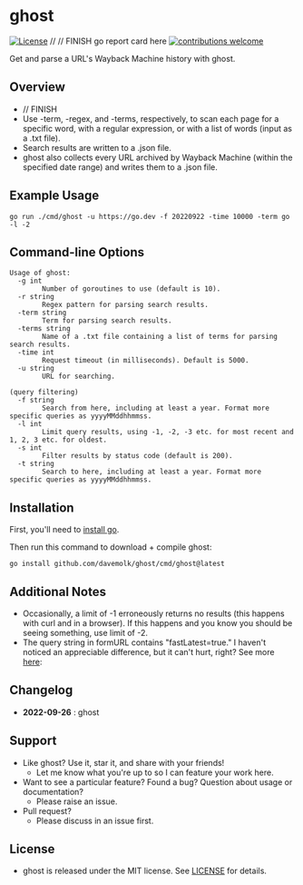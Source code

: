 # ghost
[![License](https://img.shields.io/badge/License-MIT-blue.svg)](http://opensource.org/licenses/MIT)
// // FINISH go report card here
[![contributions welcome](https://img.shields.io/badge/contributions-welcome-brightgreen.svg?style=flat)](https://github.com/davemolk/ghost/issues)

Get and parse a URL's Wayback Machine history with ghost.

## Overview
* // FINISH
* Use -term, -regex, and -terms, respectively, to scan each page for a specific word, with a regular expression, or with a list of words (input as a .txt file).
* Search results are written to a .json file.
* ghost also collects every URL archived by Wayback Machine (within the specified date range) and writes them to a .json file.

## Example Usage
```
go run ./cmd/ghost -u https://go.dev -f 20220922 -time 10000 -term go -l -2
```

## Command-line Options
```
Usage of ghost:
  -g int
    	Number of goroutines to use (default is 10).
  -r string
    	Regex pattern for parsing search results.
  -term string
    	Term for parsing search results.
  -terms string
    	Name of a .txt file containing a list of terms for parsing search results.
  -time int
    	Request timeout (in milliseconds). Default is 5000.
  -u string
    	URL for searching.

(query filtering)
  -f string
    	Search from here, including at least a year. Format more specific queries as yyyyMMddhhmmss.
  -l int
    	Limit query results, using -1, -2, -3 etc. for most recent and 1, 2, 3 etc. for oldest.
  -s int
        Filter results by status code (default is 200).
  -t string
    	Search to here, including at least a year. Format more specific queries as yyyyMMddhhmmss.
```

## Installation
First, you'll need to [install go](https://golang.org/doc/install).

Then run this command to download + compile ghost:
```
go install github.com/davemolk/ghost/cmd/ghost@latest
```

## Additional Notes
* Occasionally, a limit of -1 erroneously returns no results (this happens with curl and in a browser). If this happens and you know you should be seeing something, use limit of -2.
* The query string in formURL contains "fastLatest=true." I haven't noticed an appreciable difference, but it can't hurt, right? See more [here](https://github.com/internetarchive/wayback/tree/master/wayback-cdx-server):

## Changelog
*    **2022-09-26** : ghost

## Support
* Like ghost? Use it, star it, and share with your friends!
    - Let me know what you're up to so I can feature your work here.
* Want to see a particular feature? Found a bug? Question about usage or documentation?
    - Please raise an issue.
* Pull request?
    - Please discuss in an issue first. 

## License
* ghost is released under the MIT license. See [LICENSE](LICENSE) for details.